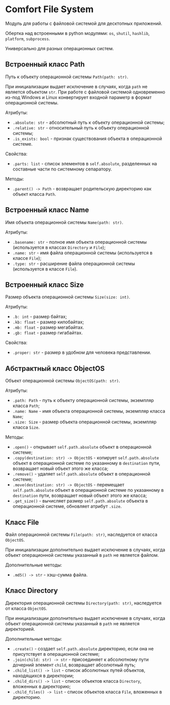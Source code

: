 # Comfort File System
Модуль для работы с файловой системой для десктопных приложений.

Обертка над встроенными в python модулями: `os`, `shutil`, `hashlib`, `platform`, `subprocess`.

Универсально для разных операционных систем.


## **Встроенный класс Path**
Путь к объекту операционной системы `Path(path: str)`.

При инициализации выдает исключение в случаях, когда `path` не является объектом `str`. 
При работе с файловой системой одновременно из-под Windows и Linux конвертирует входной параметр в формат операционной системы.

Атрибуты:
* `.absolute: str` - абсолютный путь к объекту операционной системы;
* `.relative: str` - относительный путь к объекту операционной системы;
* `.is_exists: bool` - признак существования объекта в операционной системе.

Свойства:
* `.parts: list` - список элементов в `self.absolute`, разделенных на составные части по системному сепаратору.

Методы:
* `.parent() -> Path` - возвращает родительскую директорию как объект класса `Path`.


## **Встроенный класс Name**
Имя объекта операционной системы `Name(path: str)`.

Атрибуты:
* `.basename: str` - полное имя объекта операционной системы (используется в классах `Directory` и `File`);
* `.name: str` - имя файла операционной системы (используется в классе `File`);
* `.type: str` - расширение файла операционной системы (используется в классе `File`).


## **Встроенный класс Size**
Размер объекта операционной системы `Size(size: int)`.

Атрибуты:
* `.b: int` - размер байтах;
* `.kb: float` - размер килобайтах;
* `.mb: float` - размер мегабайтах.
* `.gb: float` - размер гигабайтах.

Свойства:
* `.proper: str` - размер в удобном для человека представлении.


## **Абстрактный класс ObjectOS**
Объект операционной системы `ObjectOS(path: str)`.

Атрибуты:
* `.path: Path` - путь к объекту операционной системы, экземпляр класса `Path`;
* `.name: Name` - имя объекта операционной системы, экземпляр класса `Name`;
* `.size: Size` - размер объекта операционной системы, экземпляр класса `Size`.

Методы:
* `.open()` - открывает `self.path.absolute` объект в операционной системе;
* `.copy(destination: str) -> ObjectOS` - копирует `self.path.absolute` объект в операционной системе по указанному в `destination` пути, возвращает новый объект этого же класса;
* `.remove()` - удаляет `self.path.absolute` объект в операционной системе;
* `.move(destination: str) -> ObjectOS` - перемещает `self.path.absolute` объект в операционной системе по указанному в `destination` пути, возвращает новый объект этого же класса;
* `.get_size()` - вычисляет размер `self.path.absolute` объекта в операционной системе, обновляет атрибут `.size`.


## **Класс File**
Файл операционной системы `File(path: str)`, наследуется от класса `ObjectOS`.

При инициализации дополнительно выдает исключение в случаях, когда объект операционной системы указанный в `path` не является файлом. 

Дополнительные методы:
* `.md5() -> str` - хэш-сумма файла.


## **Класс Directory**
Директория операционной системы `Directory(path: str)`, наследуется от класса `ObjectOS`.

При инициализации дополнительно выдает исключение в случаях, когда объект операционной системы указанный в `path` не является директорией. 

Дополнительные методы:
* `.create()` - создает `self.path.absolute` директорию, если она не присутствует в операционной системе;
* `.join(child: str) -> str` - присоединяет к абсолютному пути дочерний элемент `child`, возвращает абсолютный путь;
* `.child_list() -> list` - список абсолютных путей объектов, находящихся в директории;
* `.child_dirs() -> list` - список объектов класса `Directory`, вложенных в директорию;
* `.child_files() -> list` - список объектов класса `File`, вложенных в директорию.
